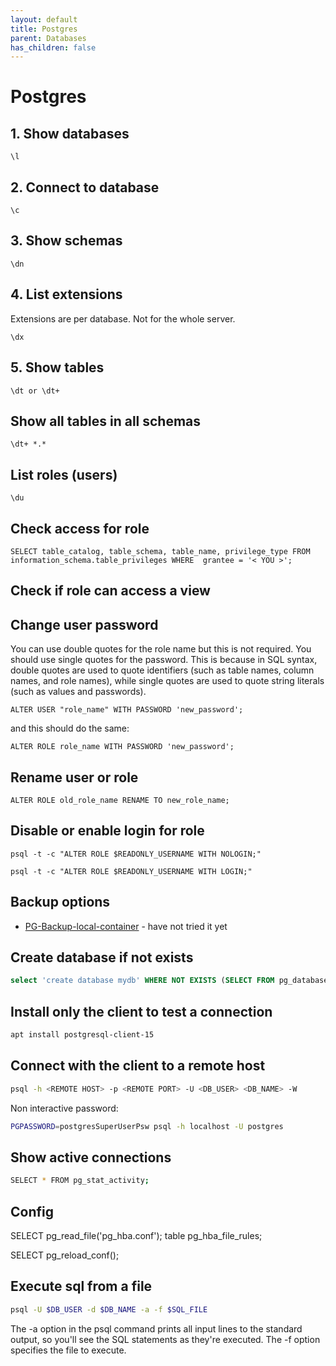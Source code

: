 ```yaml
---
layout: default
title: Postgres
parent: Databases
has_children: false
---
```


# Postgres

## 1. Show databases

`\l`

## 2. Connect to database

`\c`

## 3. Show schemas

`\dn`

## 4. List extensions

Extensions are per database. Not for the whole server.

`\dx`

## 5. Show tables

`\dt or \dt+`

## Show all tables in all schemas

`\dt+ *.*`

## List roles (users)

`\du`

## Check access for role

`SELECT table_catalog, table_schema, table_name, privilege_type FROM information_schema.table_privileges WHERE  grantee = '< YOU >';`

## Check if role can access a view

## Change user password

You can use double quotes for the role name but this is not required. You
should use single quotes for the password. This is because in SQL syntax,
double quotes are used to quote identifiers (such as table names, column names,
and role names), while single quotes are used to quote string literals
(such as values and passwords).

`ALTER USER "role_name" WITH PASSWORD 'new_password';`

and this should do the same:

`ALTER ROLE role_name WITH PASSWORD 'new_password';`

## Rename user or role

`ALTER ROLE old_role_name RENAME TO new_role_name;`

## Disable or enable login for role

`psql -t -c "ALTER ROLE $READONLY_USERNAME WITH NOLOGIN;"`

`psql -t -c "ALTER ROLE $READONLY_USERNAME WITH LOGIN;"`

## Backup options

* [PG-Backup-local-container](https://github.com/prodrigestivill/docker-postgres-backup-local) - have not tried it yet

## Create database if not exists

```sql
select 'create database mydb' WHERE NOT EXISTS (SELECT FROM pg_database WHERE datname = 'mydb')\gexec
```

## Install only the client to test a connection

```bash
apt install postgresql-client-15
```

## Connect with the client to a remote host

```bash
psql -h <REMOTE HOST> -p <REMOTE PORT> -U <DB_USER> <DB_NAME> -W
```

Non interactive password:

```bash
PGPASSWORD=postgresSuperUserPsw psql -h localhost -U postgres
```

## Show active connections

```bash
SELECT * FROM pg_stat_activity;
```

## Config

SELECT pg_read_file('pg_hba.conf');
table pg_hba_file_rules;

SELECT pg_reload_conf();

## Execute sql from a file

```bash
psql -U $DB_USER -d $DB_NAME -a -f $SQL_FILE
```

The -a option in the psql command prints all input lines to the standard output,
so you'll see the SQL statements as they're executed. The -f option specifies the file to execute.
